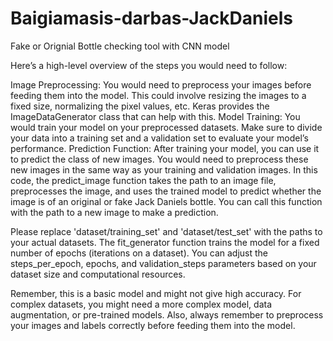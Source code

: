 # Baigiamasis-darbas-JackDaniels
Fake or Orignial Bottle checking tool with CNN model

Here’s a high-level overview of the steps you would need to follow:

Image Preprocessing: You would need to preprocess your images before feeding them into the model. This could involve resizing the images to a fixed size, normalizing the pixel values, etc. Keras provides the ImageDataGenerator class that can help with this.
Model Training: You would train your model on your preprocessed datasets. Make sure to divide your data into a training set and a validation set to evaluate your model’s performance.
Prediction Function: After training your model, you can use it to predict the class of new images. You would need to preprocess these new images in the same way as your training and validation images.
In this code, the predict_image function takes the path to an image file, preprocesses the image, and uses the trained model to predict whether the image is of an original or fake Jack Daniels bottle. You can call this function with the path to a new image to make a prediction.

Please replace 'dataset/training_set' and 'dataset/test_set' with the paths to your actual datasets. The fit_generator function trains the model for a fixed number of epochs (iterations on a dataset). You can adjust the steps_per_epoch, epochs, and validation_steps parameters based on your dataset size and computational resources.

Remember, this is a basic model and might not give high accuracy. For complex datasets, you might need a more complex model, data augmentation, or pre-trained models. Also, always remember to preprocess your images and labels correctly before feeding them into the model.
